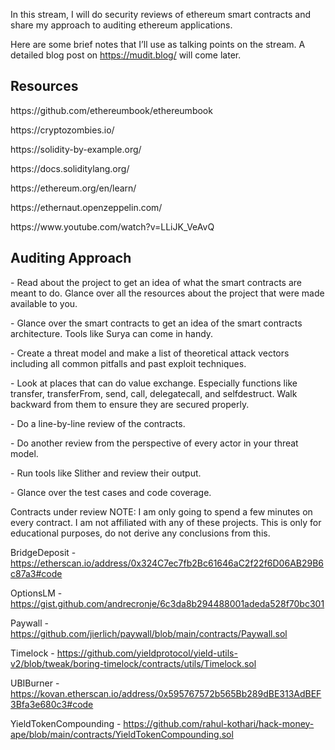 In this stream, I will do security reviews of ethereum smart contracts and share my approach to auditing ethereum applications.

Here are some brief notes that I’ll use as talking points on the stream. A detailed blog post on https://mudit.blog/ will come later.

<h2>Resources</h2>
https://github.com/ethereumbook/ethereumbook</p>
https://cryptozombies.io/</p>
https://solidity-by-example.org/</p>
https://docs.soliditylang.org/</p>
https://ethereum.org/en/learn/</p>
https://ethernaut.openzeppelin.com/</p>
https://www.youtube.com/watch?v=LLiJK_VeAvQ</p>

<h2>Auditing Approach</h2>
<p>- Read about the project to get an idea of what the smart contracts are meant to do. Glance over all the resources about the project that were made available to you.</p>
<p>- Glance over the smart contracts to get an idea of the smart contracts architecture. Tools like Surya can come in handy.</p>
<p>- Create a threat model and make a list of theoretical attack vectors including all common pitfalls and past exploit techniques.</p>
<p>- Look at places that can do value exchange. Especially functions like transfer, transferFrom, send, call, delegatecall, and selfdestruct. Walk backward from them to ensure they are secured properly.</p>
<p>- Do a line-by-line review of the contracts.</p>
<p>- Do another review from the perspective of every actor in your threat model.</p>
<p>- Run tools like Slither and review their output.</p>
<p>- Glance over the test cases and code coverage.

Contracts under review
NOTE: I am only going to spend a few minutes on every contract. I am not affiliated with any of these projects. This is only for educational purposes, do not derive any conclusions from this.

BridgeDeposit - https://etherscan.io/address/0x324C7ec7fb2Bc61646aC2f22f6D06AB29B6c87a3#code</p>
OptionsLM - https://gist.github.com/andrecronje/6c3da8b294488001adeda528f70bc301</p>
Paywall - https://github.com/jierlich/paywall/blob/main/contracts/Paywall.sol</p>
Timelock - https://github.com/yieldprotocol/yield-utils-v2/blob/tweak/boring-timelock/contracts/utils/Timelock.sol</p>
UBIBurner - https://kovan.etherscan.io/address/0x595767572b565Bb289dBE313AdBEF3Bfa3e680c3#code</p>
YieldTokenCompounding - https://github.com/rahul-kothari/hack-money-ape/blob/main/contracts/YieldTokenCompounding.sol</p>
